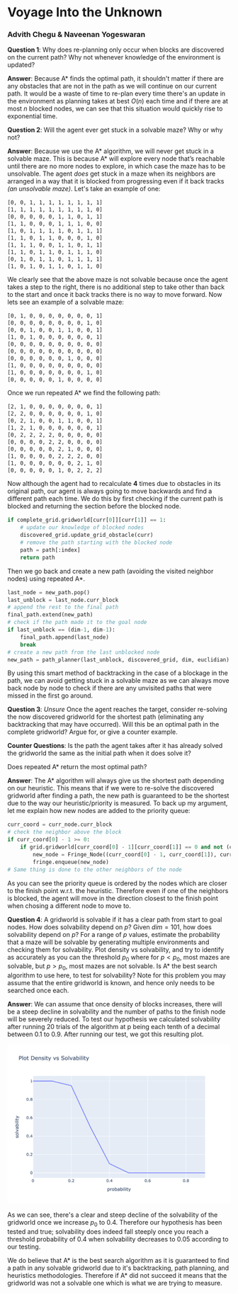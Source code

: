 # Voyage Into the Unknown
### Advith Chegu & Naveenan Yogeswaran

**Question 1**: Why does re-planning only occur when blocks are discovered on the current path? Why not whenever knowledge of the environment is updated?

**Answer**: Because A* finds the optimal path, it shouldn't matter if there are any obstacles that are not in the path as we will continue on our current path. It would be a waste of time to re-plan every time there's an update in the environment as planning takes at best $O(n)$ each time and if there are at most $n$ blocked nodes, we can see that this situation would quickly rise to exponential time. 

**Question 2**: Will the agent ever get stuck in a solvable maze? Why or why not?

**Answer**: Because we use the A* algorithm, we will never get stuck in a solvable maze. This is because A* will explore every node that’s reachable until there are no more nodes to explore, in which case the maze has to be unsolvable. The agent *does* get stuck in a maze when its neighbors are arranged in a way that it is blocked from progressing even if it back tracks *(an unsolvable maze)*. Let's take an example of one:

```
[0, 0, 1, 1, 1, 1, 1, 1, 1, 1]
[1, 1, 1, 1, 1, 1, 1, 1, 1, 0]
[0, 0, 0, 0, 0, 1, 1, 0, 1, 1]
[1, 1, 0, 0, 0, 1, 1, 1, 0, 0]
[1, 0, 1, 1, 1, 1, 0, 1, 1, 1]
[1, 1, 0, 1, 1, 0, 0, 0, 1, 0]
[1, 1, 1, 0, 0, 1, 1, 0, 1, 1]
[1, 1, 0, 1, 1, 0, 1, 1, 1, 0]
[0, 1, 0, 1, 1, 0, 1, 1, 1, 1]
[1, 0, 1, 0, 1, 1, 0, 1, 1, 0]
```

We clearly see that the above maze is not solvable because once the agent takes a step to the right, there is no additional step to take other than back to the start and once it back tracks there is no way to move forward. Now lets see an example of a solvable maze:

```
[0, 1, 0, 0, 0, 0, 0, 0, 0, 1]
[0, 0, 0, 0, 0, 0, 0, 0, 1, 0]
[0, 0, 1, 0, 0, 1, 1, 0, 0, 1]
[1, 0, 1, 0, 0, 0, 0, 0, 0, 1]
[0, 0, 0, 0, 0, 0, 0, 0, 0, 0]
[0, 0, 0, 0, 0, 0, 0, 0, 0, 0]
[0, 0, 0, 0, 0, 0, 1, 0, 0, 0]
[1, 0, 0, 0, 0, 0, 0, 0, 0, 0]
[1, 0, 0, 0, 0, 0, 0, 0, 1, 0]
[0, 0, 0, 0, 0, 1, 0, 0, 0, 0]
```

Once we run repeated A* we find the following path:

```
[2, 1, 0, 0, 0, 0, 0, 0, 0, 1]
[2, 2, 0, 0, 0, 0, 0, 0, 1, 0]
[0, 2, 1, 0, 0, 1, 1, 0, 0, 1]
[1, 2, 1, 0, 0, 0, 0, 0, 0, 1]
[0, 2, 2, 2, 2, 0, 0, 0, 0, 0]
[0, 0, 0, 0, 2, 2, 0, 0, 0, 0]
[0, 0, 0, 0, 0, 2, 1, 0, 0, 0]
[1, 0, 0, 0, 0, 2, 2, 2, 0, 0]
[1, 0, 0, 0, 0, 0, 0, 2, 1, 0]
[0, 0, 0, 0, 0, 1, 0, 2, 2, 2]
```

Now although the agent had to recalculate **4** times due to obstacles in its original path, our agent is always going to move backwards and find a different path each time. We do this by first checking if the current path is blocked and returning the section before the blocked node.

```python
if complete_grid.gridworld[curr[0]][curr[1]] == 1:
    # update our knowledge of blocked nodes
    discovered_grid.update_grid_obstacle(curr)
    # remove the path starting with the blocked node
    path = path[:index]
    return path
```

Then we go back and create a new path (avoiding the visited neighbor nodes) using repeated A*.

```python
last_node = new_path.pop()
last_unblock = last_node.curr_block
# append the rest to the final path
final_path.extend(new_path)
# check if the path made it to the goal node
if last_unblock == (dim-1, dim-1):
    final_path.append(last_node)
    break
# create a new path from the last unblocked node
new_path = path_planner(last_unblock, discovered_grid, dim, euclidian)
```

By using this smart method of backtracking in the case of a blockage in the path, we can avoid getting stuck in a solvable maze as we can always move back node by node to check if there are any unvisited paths that were missed in the first go around.

**Question 3**: *Unsure* Once the agent reaches the target, consider re-solving the now discovered gridworld for the shortest path (eliminating any backtracking that may have occurred). Will this be an optimal path in the complete gridworld? Argue for, or give a counter example.

**Counter Questions**: Is the path the agent takes after it has already solved the gridworld the same as the initial path when it does solve it?

Does repeated A* return the most optimal path?

**Answer**: The A* algorithm will always give us the shortest path depending on our heuristic. This means that if we were to re-solve the discovered gridworld after finding a path, the new path is guaranteed to be the shortest due to the way our heuristic/priority is measured. To back up my argument, let me explain how new nodes are added to the priority queue:

```python
curr_coord = curr_node.curr_block
# check the neighbor above the block
if curr_coord[0] - 1 >= 0:
    if grid.gridworld[curr_coord[0] - 1][curr_coord[1]] == 0 and not (curr_coord[0] - 1, curr_coord[1]) in closed:
        new_node = Fringe_Node((curr_coord[0] - 1, curr_coord[1]), curr_coord, curr_node.dist_from_start + 1 + heuristic((curr_coord[0] - 1, curr_coord[1]), (dim-1, dim-1)), curr_node.dist_from_start + 1)
        fringe.enqueue(new_node)
# Same thing is done to the other neighbors of the node
```

As you can see the priority queue is ordered by the nodes which are closer to the finish point w.r.t. the heuristic. Therefore even if one of the neighbors is blocked, the agent will move in the direction closest to the finish point when chosing a different node to move to.

**Question 4**: A gridworld is solvable if it has a clear path from start to goal nodes. How does solvability depend on $p$? Given $dim = 101$, how does solvability depend on $p$? For a range of $p$ values, estimate the probability that a maze will be solvable by generating multiple environments and checking them for solvability. Plot density vs solvability, and try to identify as accurately as you can the threshold $p_0$ where for $p < p_0$, most mazes are solvable, but $p > p_0$, most mazes are not solvable. Is A* the best search algorithm to use here, to test for solvability? Note for this problem you may assume that the entire gridworld is known, and hence only needs to be searched once each.

**Answer**: We can assume that once density of blocks increases, there will be a steep decline in solvability and the number of paths to the finish node will be severely reduced. To test our hypothesis we calculated solvability after running 20 trials of the algorithm at p being each tenth of a decimal between 0.1 to 0.9. After running our test, we got this resulting plot.

![Plot](graphs/question_4.png)

As we can see, there's a clear and steep decline of the solvability of the gridworld once we increase $p_0$ to 0.4. Therefore our hypothesis has been tested and true; solvability does indeed fall steeply once you reach a threshold probability of $0.4$ when solvability decreases to $0.05$ according to our testing.

We do believe that A* is the best search algorithm as it is guaranteed to find a path in any solvable gridworld due to it's backtracking, path planning, and heuristics methodologies. Therefore if A* did not succeed it means that the gridworld was not a solvable one which is what we are trying to measure.